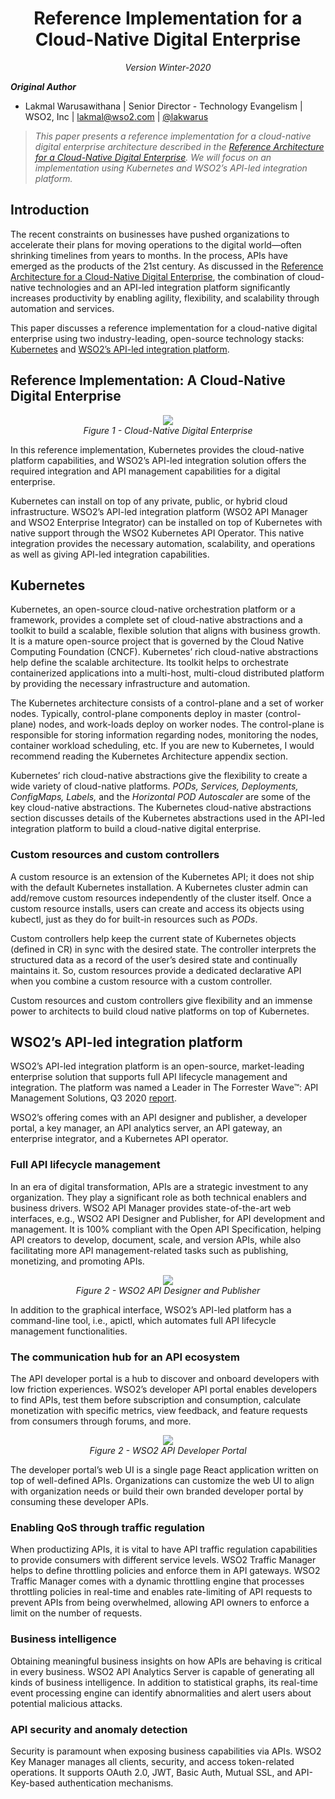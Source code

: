 <h1 align="center"> Reference Implementation for a Cloud-Native Digital Enterprise </center></h1>
<p align="center">
<i>
Version Winter-2020<br/>
</i>
</p>

**_Original Author_**

+ Lakmal Warusawithana | Senior Director - Technology Evangelism | WSO2, Inc | <lakmal@wso2.com> | [@lakwarus](https://twitter.com/lakwarus)

> *This paper presents a reference implementation for a cloud-native digital enterprise architecture described in the [Reference Architecture for a Cloud-Native Digital Enterprise](https://github.com/wso2/reference-architecture/blob/master/reference-cloud-native-architecture-digital-enterprise.md). We will focus on an implementation using Kubernetes and WSO2’s API-led integration platform.*

## Introduction

The recent constraints on businesses have pushed organizations to accelerate their plans for moving operations to the digital world—often shrinking timelines from years to months. In the process, APIs have emerged as the products of the 21st century. As discussed in the [Reference Architecture for a Cloud-Native Digital Enterprise](https://github.com/wso2/reference-architecture/blob/master/reference-cloud-native-architecture-digital-enterprise.md), the combination of cloud-native technologies and an API-led integration platform significantly increases productivity by enabling agility, flexibility, and scalability through automation and services.

This paper discusses a reference implementation for a cloud-native digital enterprise using two industry-leading, open-source technology stacks: [Kubernetes](http://kubernetes.io) and [WSO2’s API-led integration platform](http://wso2.com). 

## Reference Implementation: A Cloud-Native Digital Enterprise 

<p align="center">
<img src="https://github.com/lakwarus/reference-architecture/raw/master/media/ra-reference-implementation-digital-enterprise.png">
<br> 
<i>Figure 1 - Cloud-Native Digital Enterprise</i>
</p>

In this reference implementation, Kubernetes provides the cloud-native platform capabilities, and WSO2’s API-led integration solution offers the required integration and API management capabilities for a digital enterprise.

Kubernetes can install on top of any private, public, or hybrid cloud infrastructure. WSO2’s API-led integration platform (WSO2 API Manager and WSO2 Enterprise Integrator) can be installed on top of Kubernetes with native support through the WSO2 Kubernetes API Operator. This native integration provides the necessary automation, scalability, and operations as well as giving API-led integration capabilities.

## Kubernetes

Kubernetes, an open-source cloud-native orchestration platform or a framework, provides a complete set of cloud-native abstractions and a toolkit to build a scalable, flexible solution that aligns with business growth. It is a mature open-source project that is governed by the Cloud Native Computing Foundation (CNCF). Kubernetes’ rich cloud-native abstractions help define the scalable architecture. Its toolkit helps to orchestrate containerized applications into a multi-host, multi-cloud distributed platform by providing the necessary infrastructure and automation. 

The Kubernetes architecture consists of a control-plane and a set of worker nodes. Typically, control-plane components deploy in master (control-plane) nodes, and work-loads deploy on worker nodes. The control-plane is responsible for storing information regarding nodes, monitoring the nodes, container workload scheduling, etc. If you are new to Kubernetes, I would recommend reading the Kubernetes Architecture appendix section.

Kubernetes’ rich cloud-native abstractions give the flexibility to create a wide variety of cloud-native platforms. *PODs, Services, Deployments, ConfigMaps, Labels,* and the *Horizontal POD Autoscaler* are some of the key cloud-native abstractions. The Kubernetes cloud-native abstractions section discusses details of the Kubernetes abstractions used in the API-led integration platform to build a cloud-native digital enterprise.

### Custom resources and custom controllers

A custom resource is an extension of the Kubernetes API; it does not ship with the default Kubernetes installation. A Kubernetes cluster admin can add/remove custom resources independently of the cluster itself. Once a custom resource installs, users can create and access its objects using kubectl, just as they do for built-in resources such as *PODs*.

Custom controllers help keep the current state of Kubernetes objects (defined in CR) in sync with the desired state. The controller interprets the structured data as a record of the user’s desired state and continually maintains it. So, custom resources provide a dedicated declarative API when you combine a custom resource with a custom controller.

Custom resources and custom controllers give flexibility and an immense power to architects to build cloud native platforms on top of Kubernetes.

## WSO2’s API-led integration platform

WSO2’s API-led integration platform is an open-source, market-leading enterprise solution that supports full API lifecycle management and integration. The platform was named a Leader in The Forrester Wave™: API Management Solutions, Q3 2020  [report](https://wso2.com/resources/analyst-reports/the-forrester-wave-api-management-solutions-q3-2020/).

WSO2’s offering comes with an API designer and publisher, a developer portal, a key manager, an API analytics server, an API gateway, an enterprise integrator, and a Kubernetes API operator.

### Full API lifecycle management

In an era of digital transformation, APIs are a strategic investment to any organization. They play a significant role as both technical enablers and  business drivers. WSO2 API Manager provides state-of-the-art web interfaces, e.g., WSO2 API Designer and Publisher, for API development and management. It is 100% compliant with the Open API Specification, helping API creators to develop, document, scale, and version APIs, while also facilitating more API management-related tasks such as publishing, monetizing, and promoting APIs.

<p align="center">
<img src="https://github.com/lakwarus/reference-architecture/raw/master/media/ra-api-publisher.png">
<br> 
<i>Figure 2 - WSO2 API Designer and Publisher</i>
</p>

In addition to the graphical interface, WSO2’s API-led platform has a command-line tool, i.e., apictl, which automates full API lifecycle management functionalities. 

### The communication hub for an API ecosystem

The API developer portal is a hub to discover and onboard developers with low friction experiences. WSO2’s developer API portal enables developers to find APIs, test them before subscription and consumption, calculate monetization with specific metrics, view feedback, and feature requests from consumers through forums, and more.

<p align="center">
<img src="https://github.com/lakwarus/reference-architecture/raw/master/media/ra-api-dev-portal.png">
<br> 
<i>Figure 2 - WSO2 API Developer Portal</i>
</p>

The developer portal’s web UI is a single page React application written on top of well-defined APIs. Organizations can customize the web UI to align with organization needs or build their own branded developer portal by consuming these developer APIs.

### Enabling QoS through traffic regulation

When productizing APIs, it is vital to have API traffic regulation capabilities to provide consumers with different service levels. WSO2 Traffic Manager helps to define throttling policies and enforce them in API gateways. WSO2 Traffic Manager comes with a dynamic throttling engine that processes throttling policies in real-time and enables rate-limiting of API requests to prevent APIs from being overwhelmed, allowing API owners to enforce a limit on the number of requests.

### Business intelligence

Obtaining meaningful business insights on how APIs are behaving is critical in every business. WSO2 API Analytics Server is capable of generating all kinds of business intelligence. In addition to statistical graphs, its real-time event processing engine can identify abnormalities and alert users about potential malicious attacks.  

### API security and anomaly detection

Security is paramount when exposing business capabilities via APIs. WSO2 Key Manager 
manages all clients, security, and access token-related operations. It supports OAuth 2.0, JWT, Basic Auth, Mutual SSL, and API-Key-based authentication mechanisms.

